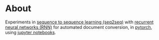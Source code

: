 # About

Experiments in [sequence to sequence learning (seq2seq)](https://towardsdatascience.com/sequence-to-sequence-learning-e0709eb9482d) with [recurrent neural networks (RNN)](https://en.wikipedia.org/wiki/Recurrent_neural_network) for automated document conversion, in [pytorch](https://pytorch.org/), using [jupyter notebooks](https://jupyter.org/).
